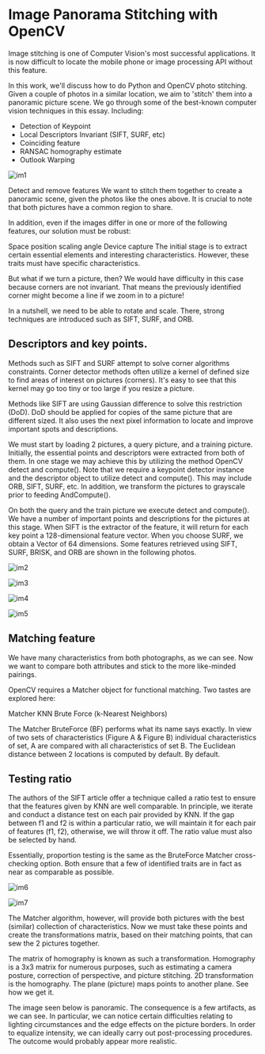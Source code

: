 # Image Panorama Stitching with OpenCV

Image stitching is one of Computer Vision's most successful applications. It is now difficult to locate the mobile phone or image processing API without this feature.

In this work, we'll discuss how to do Python and OpenCV photo stitching. Given a couple of photos in a similar location, we aim to 'stitch' them into a panoramic picture scene.
We go through some of the best-known computer vision techniques in this essay. Including:

* Detection of Keypoint
* Local Descriptors Invariant (SIFT, SURF, etc)
* Coinciding feature
* RANSAC homography estimate
* Outlook Warping


![im1](https://user-images.githubusercontent.com/59975618/126669177-f709b578-b3b0-49e1-b083-d0a3e1f3ea88.png)

Detect and remove features
We want to stitch them together to create a panoramic scene, given the photos like the ones above. It is crucial to note that both pictures have a common region to share.

In addition, even if the images differ in one or more of the following features, our solution must be robust:

Space position scaling angle
Device capture
The initial stage is to extract certain essential elements and interesting characteristics. However, these traits must have specific characteristics.


But what if we turn a picture, then? We would have difficulty in this case because corners are not invariant. That means the previously identified corner might become a line if we zoom in to a picture!


In a nutshell, we need to be able to rotate and scale. There, strong techniques are introduced such as SIFT, SURF, and ORB.

## Descriptors and key points.

Methods such as SIFT and SURF attempt to solve corner algorithms constraints. Corner detector methods often utilize a kernel of defined size to find areas of interest on pictures (corners). It's easy to see that this kernel may go too tiny or too large if you resize a picture.

Methods like SIFT are using Gaussian difference to solve this restriction (DoD). DoD should be applied for copies of the same picture that are different sized. It also uses the next pixel information to locate and improve important spots and descriptions.

We must start by loading 2 pictures, a query picture, and a training picture. Initially, the essential points and descriptors were extracted from both of them. In one stage we may achieve this by utilizing the method OpenCV detect and compute(). Note that we require a keypoint detector instance and the descriptor object to utilize detect and compute(). This may include ORB, SIFT, SURF, etc. In addition, we transform the pictures to grayscale prior to feeding AndCompute().

On both the query and the train picture we execute detect and compute(). We have a number of important points and descriptions for the pictures at this stage. When SIFT is the extractor of the feature, it will return for each key point a 128-dimensional feature vector. When you choose SURF, we obtain a Vector of 64 dimensions. Some features retrieved using SIFT, SURF, BRISK, and ORB are shown in the following photos.


![im2](https://user-images.githubusercontent.com/59975618/126669424-05659f75-6ebe-421a-8e67-1408641f00cd.png)


![im3](https://user-images.githubusercontent.com/59975618/126669557-8cd40143-6004-4fbf-8cb8-98748cc5f6d7.png)


![im4](https://user-images.githubusercontent.com/59975618/126669621-e6c64ebe-d430-4a11-975a-e8dce8123e10.png)


![im5](https://user-images.githubusercontent.com/59975618/126669702-c8502c7e-4ec5-4dbf-8df5-f629c633d70d.png)

## Matching feature

We have many characteristics from both photographs, as we can see. Now we want to compare both attributes and stick to the more like-minded pairings.

OpenCV requires a Matcher object for functional matching. Two tastes are explored here:

Matcher KNN Brute Force (k-Nearest Neighbors)

The Matcher BruteForce (BF) performs what its name says exactly. In view of two sets of characteristics (Figure A & Figure B) individual characteristics of set, A are compared with all characteristics of set B. The Euclidean distance between 2 locations is computed by default. By default.

## Testing ratio

The authors of the SIFT article offer a technique called a ratio test to ensure that the features given by KNN are well comparable. In principle, we iterate and conduct a distance test on each pair provided by KNN. If the gap between f1 and f2 is within a particular ratio, we will maintain it for each pair of features (f1, f2), otherwise, we will throw it off. The ratio value must also be selected by hand.

Essentially, proportion testing is the same as the BruteForce Matcher cross-checking option. Both ensure that a few of identified traits are in fact as near as comparable as possible.


![im6](https://user-images.githubusercontent.com/59975618/126669867-d517533b-9d4c-4d63-9391-d7a4dacbb579.png)


![im7](https://user-images.githubusercontent.com/59975618/126669970-6720d43f-f7b4-421d-827e-9ed78f987cbd.png)

The Matcher algorithm, however, will provide both pictures with the best (similar) collection of characteristics. Now we must take these points and create the transformations matrix, based on their matching points, that can sew the 2 pictures together.


The matrix of homography is known as such a transformation. Homography is a 3x3 matrix for numerous purposes, such as estimating a camera posture, correction of perspective, and picture stitching. 2D transformation is the homography. The plane (picture) maps points to another plane. See how we get it.


The image seen below is panoramic. The consequence is a few artifacts, as we can see. In particular, we can notice certain difficulties relating to lighting circumstances and the edge effects on the picture borders. In order to equalize intensity, we can ideally carry out post-processing procedures. The outcome would probably appear more realistic.

